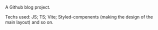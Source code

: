 A Github blog project.

Techs used: JS; TS; Vite; Styled-compenents (making the design of the main layout) and so on.
